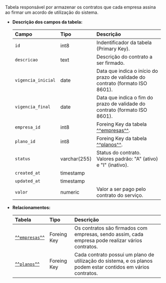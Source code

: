 Tabela responsável por armazenar os contratos que cada empresa assina ao firmar um acordo de utilização do sistema.

- **Descrição dos campos da tabela:**

  | Campo              | Tipo         | Descrição                                                                     |
  | :----------------- | :----------- | :---------------------------------------------------------------------------- |
  | `id`               | int8         | Indentificador da tabela (Primary Key).                                       |
  | `descricao`        | text         | Descrição do contrato a ser firmado.                                          |
  | `vigencia_inicial` | date         | Data que indica o início do prazo de validade do contrato (formato ISO 8601). |
  | `vigencia_final`   | date         | Data que indica o fim do prazo de validade do contrato (formato ISO 8601).    |
  | `empresa_id`       | int8         | Foreing Key da tabela [^^empresas^^](#empresas).                              |
  | `plano_id`         | int8         | Foreing Key da tabela [^^planos^^](#planos).                                  |
  | `status`           | varchar(255) | Status do contrato. Valores padrão: "A" (ativo) e "I" (inativo).              |
  | `created_at`       | timestamp    |                                                                               |
  | `updated_at`       | timestamp    |                                                                               |
  | `valor`            | numeric      | Valor a ser pago pelo contrato do serviço.                                    |

- **Relacionamentos:**

  | Tabela                      | Tipo        | Descrição                                                                                                    |
  | :-------------------------- | :---------- | :----------------------------------------------------------------------------------------------------------- |
  | [^^`empresas`^^](#empresas) | Foreing Key | Os contratos são firmados com empresas, sendo assim, cada empresa pode realizar vários contratos.            |
  | [^^`planos`^^](#planos)     | Foreing Key | Cada contrato possui um plano de utilização do sistema, e os planos podem estar contidos em vários contratos.|